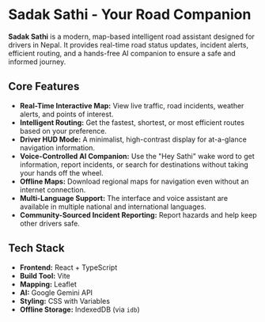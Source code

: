 # Sadak Sathi - Your Road Companion

**Sadak Sathi** is a modern, map-based intelligent road assistant designed for drivers in Nepal. It provides real-time road status updates, incident alerts, efficient routing, and a hands-free AI companion to ensure a safe and informed journey.

## Core Features

- **Real-Time Interactive Map:** View live traffic, road incidents, weather alerts, and points of interest.
- **Intelligent Routing:** Get the fastest, shortest, or most efficient routes based on your preference.
- **Driver HUD Mode:** A minimalist, high-contrast display for at-a-glance navigation information.
- **Voice-Controlled AI Companion:** Use the "Hey Sathi" wake word to get information, report incidents, or search for destinations without taking your hands off the wheel.
- **Offline Maps:** Download regional maps for navigation even without an internet connection.
- **Multi-Language Support:** The interface and voice assistant are available in multiple national and international languages.
- **Community-Sourced Incident Reporting:** Report hazards and help keep other drivers safe.

## Tech Stack

- **Frontend:** React + TypeScript
- **Build Tool:** Vite
- **Mapping:** Leaflet
- **AI:** Google Gemini API
- **Styling:** CSS with Variables
- **Offline Storage:** IndexedDB (via `idb`)
